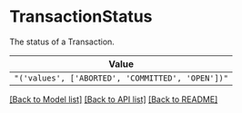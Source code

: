 # TransactionStatus

The status of a Transaction.


| **Value** |
| --------- |
| `"('values', ['ABORTED', 'COMMITTED', 'OPEN'])"` |


[[Back to Model list]](../../../README.md#models-v1-link) [[Back to API list]](../../../README.md#documentation-for-api-endpoints) [[Back to README]](../../../README.md)
